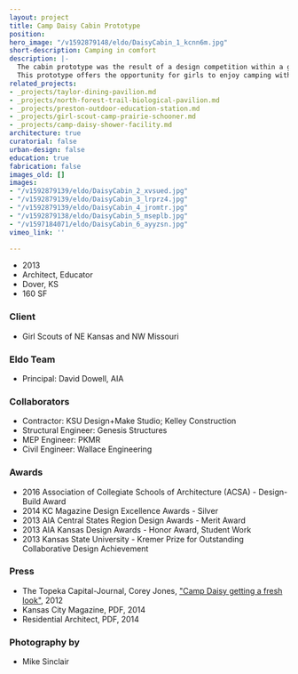 ```yaml
---
layout: project
title: Camp Daisy Cabin Prototype
position: 
hero_image: "/v1592879148/eldo/DaisyCabin_1_kcnn6m.jpg"
short-description: Camping in comfort
description: |-
  The cabin prototype was the result of a design competition within a graduate architecture studio at Kansas State University. The winning proposal was built entirely by all of the students who participated in the competition. The students learned to weld, to form and pour concrete, to frame a floor, walls and a ceiling, to install electrical components and to sew. They learned to work as a team, in true Girl Scout’s form. Three of the students were Girl Scouts. One spent many summers at Camp Daisy. Her unique insights were a major factor in her team’s winning proposal.
  This prototype offers the opportunity for girls to enjoy camping without having to give up comfort. Existing cabins are either hot or lack air flow. Cross breezes coming down the hill behind this new prototype pass through the cabin, modulated as desired by sliding screens on both sides of the cabin. A ceiling fan and an elevated floor deck provide additional passive cooling. Large windows are screened to keep bugs out. Lights and outlets are provided, inside. The cabin prototype is organized around a concept of social flexibility. The front of the cabin – a concrete sitting porch protected from the sun and rain – faces the central campfire. It’s large enough to for 2-3 cabins worth of campers. The porch “window” has a sliding canvas screen, adjustable from the outside. The back “window” has the same, though it’s adjustable from the inside. Inside, the cabin can accommodate up to six campers.
related_projects:
- _projects/taylor-dining-pavilion.md
- _projects/north-forest-trail-biological-pavilion.md
- _projects/preston-outdoor-education-station.md
- _projects/girl-scout-camp-prairie-schooner.md
- _projects/camp-daisy-shower-facility.md
architecture: true
curatorial: false
urban-design: false
education: true
fabrication: false
images_old: []
images:
- "/v1592879139/eldo/DaisyCabin_2_xvsued.jpg"
- "/v1592879139/eldo/DaisyCabin_3_lrprz4.jpg"
- "/v1592879139/eldo/DaisyCabin_4_jromtr.jpg"
- "/v1592879138/eldo/DaisyCabin_5_mseplb.jpg"
- "/v1597184071/eldo/DaisyCabin_6_ayyzsn.jpg"
vimeo_link: ''

---
```

* 2013
* Architect, Educator
* Dover, KS
* 160 SF

### Client

* Girl Scouts of NE Kansas and NW Missouri

### Eldo Team

* Principal: David Dowell, AIA

### Collaborators

* Contractor: KSU Design+Make Studio; Kelley Construction
* Structural Engineer: Genesis Structures
* MEP Engineer: PKMR
* Civil Engineer: Wallace Engineering

### Awards

* 2016 Association of Collegiate Schools of Architecture (ACSA) - Design-Build Award
* 2014 KC Magazine Design Excellence Awards - Silver
* 2013 AIA Central States Region Design Awards - Merit Award
* 2013 AIA Kansas Design Awards - Honor Award, Student Work
* 2013 Kansas State University - Kremer Prize for Outstanding Collaborative Design Achievement

### Press

* The Topeka Capital-Journal, Corey Jones, ["Camp Daisy getting a fresh look"](https://www.cjonline.com/article/20120612/NEWS/306129775 "Camp Daisy getting a fresh look"), 2012
* Kansas City Magazine, PDF, 2014
* Residential Architect, PDF, 2014

### Photography by

* Mike Sinclair